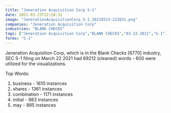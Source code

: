 ```yaml
---
title: "Jeneration Acquisition Corp S-1"
date: 2021-03-23T22:28:31
image: "JenerationAcquisitionCorp_S-1_20210323-222831.png"
companies: "Jeneration Acquisition Corp"
industries: "BLANK CHECKS"
tags: ["Jeneration Acquisition Corp","BLANK CHECKS","03-22-2021","S-1"]
forms: "S-1"
---
```

Jeneration Acquisition Corp, which is in the Blank Checks [6770] industry, SEC S-1 filing on March 22 2021 had 69212 (cleaned) words - 600 were utilized for the visualizations.

Top Words:
1. business - 1610 instances
2. shares - 1361 instances
3. combination - 1171 instances
4. initial - 983 instances
5. may - 895 instances
